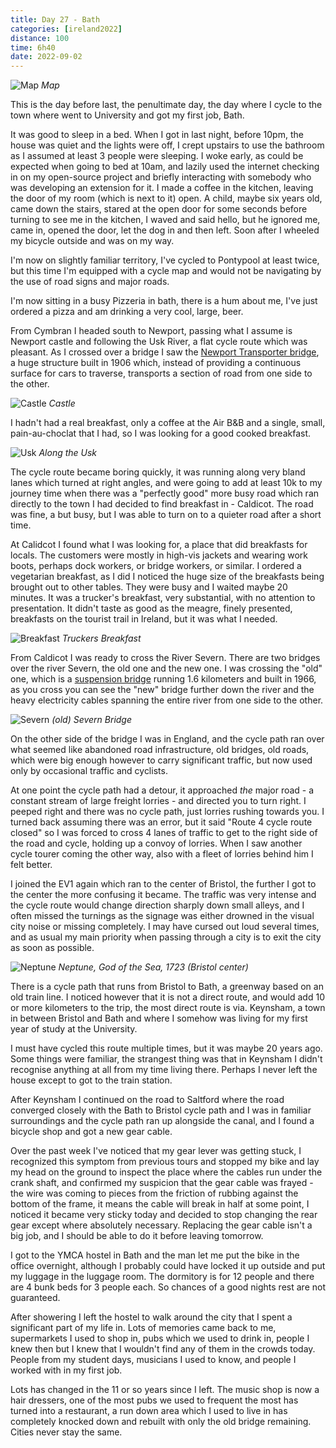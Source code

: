 ```yaml
--- 
title: Day 27 - Bath
categories: [ireland2022]
distance: 100
time: 6h40
date: 2022-09-02
---
```


![Map](/images/ireland2022/20220902_map.jpg) 
*Map*

This is the day before last, the penultimate day, the day where I cycle to the
town where went to University and got my first job, Bath.

It was good to sleep in a bed. When I got in last night, before 10pm, the
house was quiet and the lights were off, I crept upstairs to use the bathroom
as I assumed at least 3 people were sleeping. I woke early, as could be
expected when going to bed at 10am, and lazily used the internet checking in
on my open-source project and briefly interacting with somebody who was
developing an extension for it. I made a coffee in the kitchen, leaving the
door of my room (which is next to it) open. A child, maybe six years old, came
down the stairs, stared at the open door for some seconds before turning to
see me in the kitchen, I waved and said hello, but he ignored me, came in,
opened the door, let the dog in and then left. Soon after I wheeled my bicycle
outside and was on my way.

I'm now on slightly familiar territory, I've cycled to Pontypool at least
twice, but this time I'm equipped with a cycle map and would not be navigating
by the use of road signs and major roads.

I'm now sitting in a busy Pizzeria in bath, there is a hum about me, I've just
ordered a pizza and am drinking a very cool, large, beer.

From Cymbran I headed south to Newport, passing what I assume is Newport
castle and following the Usk River, a flat cycle route which was pleasant. As
I crossed over a bridge I saw the [Newport Transporter
bridge](https://en.wikipedia.org/wiki/Newport_Transporter_Bridge), a huge
structure built in 1906 which, instead of providing a continuous surface for
cars to traverse, transports a section of road from one side to the other.

![Castle](/images/ireland2022/20220902_1.jpg) 
*Castle*

I hadn't had a real breakfast, only a coffee at the Air B&B and a single, small,
pain-au-choclat that I had, so I was looking for a good cooked breakfast.

![Usk](/images/ireland2022/20220902_2.jpg) 
*Along the Usk*

The cycle route became boring quickly, it was running along very bland lanes
which turned at right angles, and were going to add at least 10k to my journey
time when there was a "perfectly good" more busy road which ran directly to
the town I had decided to find breakfast in - Caldicot. The road was fine, a
but busy, but I was able to turn on to a quieter road after a short time.

At Calidcot I found what I was looking for, a place that did breakfasts for
locals. The customers were mostly in high-vis jackets and wearing work boots,
perhaps dock workers, or bridge workers, or similar. I ordered a vegetarian
breakfast, as I did I noticed the huge size of the breakfasts being brought
out to other tables. They were busy and I waited maybe 20 minutes. It was a
trucker's breakfast, very substantial, with no attention to presentation. It
didn't taste as good as the meagre, finely presented, breakfasts on the tourist
trail in Ireland, but it was what I needed.

![Breakfast](/images/ireland2022/20220902_3.jpg) 
*Truckers Breakfast*

From Caldicot I was ready to cross the River Severn. There are two bridges
over the river Severn, the old one and the new one. I was crossing the "old"
one, which is a [suspension
bridge](https://en.wikipedia.org/wiki/Severn_Bridge) running 1.6 kilometers
and built in 1966, as you cross you can see the "new" bridge further down the
river and the heavy electricity cables spanning the entire river from one side
to the other.

![Severn](/images/ireland2022/20220902_4.jpg) 
*(old) Severn Bridge*

On the other side of the bridge I was in England, and the cycle path ran over
what seemed like abandoned road infrastructure, old bridges, old roads, which
were big enough however to carry significant traffic, but now used only by
occasional traffic and cyclists. 

At one point the cycle path had a detour, it approached _the_ major road - a
constant stream of large freight lorries - and directed you to turn right. I
peeped right and there was no cycle path, just lorries rushing towards you. I
turned back assuming there was an error, but it said "Route 4 cycle route
closed" so I was forced to cross 4 lanes of traffic to get to the right side
of the road and cycle, holding up a convoy of lorries. When I saw another
cycle tourer coming the other way, also with a fleet of lorries behind him I
felt better.

I joined the EV1 again which ran to the center of Bristol, the further I got
to the center the more confusing it became. The traffic was very intense and
the cycle route would change direction sharply down small alleys, and I often
missed the turnings as the signage was either drowned in the visual city noise
or missing completely. I may have cursed out loud several times, and as usual
my main priority when passing through a city is to exit the city as soon as
possible.

![Neptune](/images/ireland2022/20220902_5.jpg) 
*Neptune, God of the Sea, 1723 (Bristol center)*

There is a cycle path that runs from Bristol to Bath, a greenway based on an
old train line. I noticed however that it is not a direct route, and would add
10 or more kilometers to the trip, the most direct route is via. Keynsham, a
town in between Bristol and Bath and where I somehow was living for my first
year of study at the University.

I must have cycled this route multiple times, but it was maybe 20 years ago.
Some things were familiar, the strangest thing was that in Keynsham I didn't
recognise anything at all from my time living there. Perhaps I never left the
house except to got to the train station.

After Keynsham I continued on the road to Saltford where the road converged
closely with the Bath to Bristol cycle path and I was in familiar
surroundings and the cycle path ran up alongside the canal, and I found a
bicycle shop and got a new gear cable.

Over the past week I've noticed that my gear lever was getting stuck, I
recognized this symptom from previous tours and stopped my bike and lay my
head on the ground to inspect the place where the cables run under the crank
shaft, and confirmed my suspicion that the gear cable was frayed - the wire
was coming to pieces from the friction of rubbing against the bottom of the
frame, it means the cable will break in half at some point, I noticed it
became very sticky today and decided to stop changing the rear gear except
where absolutely necessary. Replacing the gear cable isn't a big job, and I
should be able to do it before leaving tomorrow.

I got to the YMCA hostel in Bath and the man let me put the bike in the office
overnight, although I probably could have locked it up outside and put my
luggage in the luggage room. The dormitory is for 12 people and there are 4
bunk beds for 3 people each. So chances of a good nights rest are not
guaranteed.

After showering I left the hostel to walk around the city that I spent a
significant part of my life in. Lots of memories came back to me, supermarkets
I used to shop in, pubs which we used to drink in, people I knew then but I
knew that I wouldn't find any of them in the crowds today. People from my
student days, musicians I used to know, and people I worked with in my first
job.

Lots has changed in the 11 or so years since I left. The music shop is now a
hair dressers, one of the most pubs we used to frequent the most has turned
into a restaurant, a run down area which I used to live in has completely
knocked down and rebuilt with only the old bridge remaining. Cities never stay
the same.
